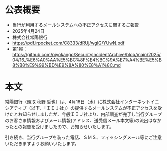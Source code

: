 # 公表概要
- 当行が利用するメールシステムへの不正アクセスに関するご報告 
- 2025年4月24日
- 株式会社常陽銀行
- https://pdf.irpocket.com/C8333/dRUj/wgIG/YUwN.pdf
- 第1報：https://github.com/piyokango/SecurityIncidentArchive/blob/main/2025/04/16_%E6%A0%AA%E5%BC%8F%E4%BC%9A%E7%A4%BE%E5%B8%B8%E9%99%BD%E9%8A%80%E8%A1%8C.md

# 本文
常陽銀行（頭取 秋野 哲也）は、4月16日（水）に株式会社インターネットイニシアティブ（以下、「ＩＩＪ社」）の提供するメールシステムが不正アクセスを受けたとお知らせしましたが、今般ＩＩＪ社より、内部調査が完了し当行グループのお客さま情報およびメール情報(アドレス、送受信メール本文等)の流出はなかったとの報告を受けましたので、お知らせいたします。

引き続き、当行グループを装った電話、ＳＭＳ、フィッシングメール等にご注意いただきますようお願いいたします。
